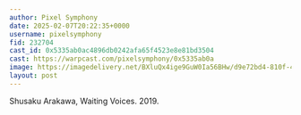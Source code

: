 ```yaml
---
author: Pixel Symphony
date: 2025-02-07T20:22:35+0000
username: pixelsymphony
fid: 232704
cast_id: 0x5335ab0ac4896db0242afa65f4523e8e81bd3504
cast: https://warpcast.com/pixelsymphony/0x5335ab0a
image: https://imagedelivery.net/BXluQx4ige9GuW0Ia56BHw/d9e72bd4-810f-4bb1-e1c5-49885c0f9c00/original
layout: post
---
```

Shusaku Arakawa, Waiting Voices. 2019.  

<img src='https://imagedelivery.net/BXluQx4ige9GuW0Ia56BHw/d9e72bd4-810f-4bb1-e1c5-49885c0f9c00/original' alt='' referrerpolicy='no-referrer'/>